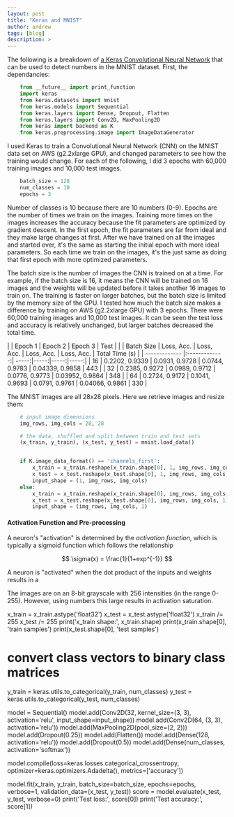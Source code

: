 ```yaml
---
layout: post
title: "Keras and MNIST"
author: andrew
tags: [blog]
description: >
---
```



The following is a breakdown of [a Keras Convolutional Neural Network](https://github.com/fchollet/keras/blob/master/examples/mnist_cnn.py) that can be used to detect numbers in the MNIST dataset.  First, the dependancies:

~~~py
    from __future__ import print_function
    import keras
    from keras.datasets import mnist
    from keras.models import Sequential
    from keras.layers import Dense, Dropout, Flatten
    from keras.layers import Conv2D, MaxPooling2D
    from keras import backend as K
    from keras.preprocessing.image import ImageDataGenerator
~~~



I used Keras to train a Convolutional Neural Network (CNN) on the MNIST data set on AWS (g2.2xlarge GPU), and changed parameters to see how the training would change.  For each of the following, I did 3 epochs with 60,000 training images and 10,000 test images.


~~~py
    batch_size = 128
    num_classes = 10
    epochs = 3
~~~

Number of classes is 10 because there are 10 numbers (0-9).  Epochs are the number of times we train on the images.  Training more times on the images increases the accuracy because the fit parameters are optimized by gradient descent.  In the first epoch, the fit parameters are far from ideal and they make large changes at first.  After we have trained on all the images and started over, it's the same as starting the initial epoch with more ideal parameters.  So each time we train on the images, it's the just same as doing that first epoch with more optimized parameters.

The batch size is the number of images the CNN is trained on at a time.  For example, if the batch size is 16, it means the CNN will be trained on 16 images and the weights will be updated before it takes another 16 images to train on.  The training is faster on larger batches, but the batch size is limited by the memory size of the GPU.  I tested how much the batch size makes a difference by training on AWS (g2.2xlarge GPU) with 3 epochs.  There were 60,000 training images and 10,000 test images.  It can be seen the test loss and accuracy is relatively unchanged, but larger batches decreased the total time.


| | Epoch 1 | Epoch 2 | Epoch 3 | Test | |
| Batch Size | Loss, Acc. | Loss, Acc. | Loss, Acc. | Loss, Acc. | Total Time (s) |
| ------------- |:-------------:| -----:|-----:|-----:|-----:|
| 16     | 0.2202, 0.9339 | 0.0931, 0.9728 | 0.0744, 0.9783 | 0.04339, 0.9858 | 443 |
| 32     | 0.2385, 0.9272 | 0.0989, 0.9712 | 0.0776, 0.9773 | 0.03952, 0.9864 | 348 |
| 64     | 0.2724, 0.9172 | 0.1041, 0.9693 | 0.0791, 0.9761 | 0.04066, 0.9861 | 330 |




The MNIST images are all 28x28 pixels.  Here we retrieve images and resize them:

~~~py
    # input image dimensions
    img_rows, img_cols = 28, 28

    # the data, shuffled and split between train and test sets
    (x_train, y_train), (x_test, y_test) = mnist.load_data()


    if K.image_data_format() == 'channels_first':
        x_train = x_train.reshape(x_train.shape[0], 1, img_rows, img_cols)
        x_test = x_test.reshape(x_test.shape[0], 1, img_rows, img_cols)
        input_shape = (1, img_rows, img_cols)
    else:
        x_train = x_train.reshape(x_train.shape[0], img_rows, img_cols, 1)
        x_test = x_test.reshape(x_test.shape[0], img_rows, img_cols, 1)
        input_shape = (img_rows, img_cols, 1)
~~~

#### Activation Function and Pre-processing

A neuron's "activation" is determined by the *activation function*, which is typically a sigmoid function which follows the relationship 

$$
\sigma(x) = \frac{1}{1+exp^{-1}}
$$

A neuron is "activated" when the dot product of the inputs and weights results in a 

The images are on an 8-bit grayscale with 256 intensities (in the range 0-255).  However, using numbers this large results in activation saturation.



x_train = x_train.astype('float32')
x_test = x_test.astype('float32')
x_train /= 255
x_test /= 255
print('x_train shape:', x_train.shape)
print(x_train.shape[0], 'train samples')
print(x_test.shape[0], 'test samples')

# convert class vectors to binary class matrices
y_train = keras.utils.to_categorical(y_train, num_classes)
y_test = keras.utils.to_categorical(y_test, num_classes)

model = Sequential()
model.add(Conv2D(32, kernel_size=(3, 3),
activation='relu',
input_shape=input_shape))
model.add(Conv2D(64, (3, 3), activation='relu'))
model.add(MaxPooling2D(pool_size=(2, 2)))
model.add(Dropout(0.25))
model.add(Flatten())
model.add(Dense(128, activation='relu'))
model.add(Dropout(0.5))
model.add(Dense(num_classes, activation='softmax'))

model.compile(loss=keras.losses.categorical_crossentropy,
optimizer=keras.optimizers.Adadelta(),
metrics=['accuracy'])

model.fit(x_train, y_train,
batch_size=batch_size,
epochs=epochs,
verbose=1,
validation_data=(x_test, y_test))
score = model.evaluate(x_test, y_test, verbose=0)
print('Test loss:', score[0])
print('Test accuracy:', score[1])
